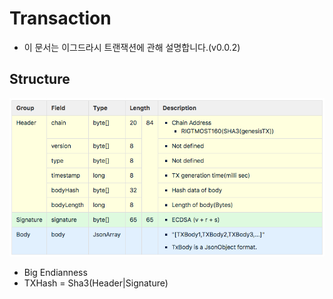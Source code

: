 # Transaction 
- 이 문서는 이그드라시 트랜잭션에 관해 설명합니다.(v0.0.2)

## Structure
![transaction](images/TransactionV003.png)

- Big Endianness
- TXHash = Sha3(Header|Signature)

